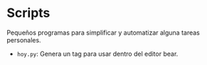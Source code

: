 # Scripts

Pequeños programas para simplificar y automatizar alguna tareas personales.

- `hoy.py`: Genera un tag para usar dentro del editor bear.
